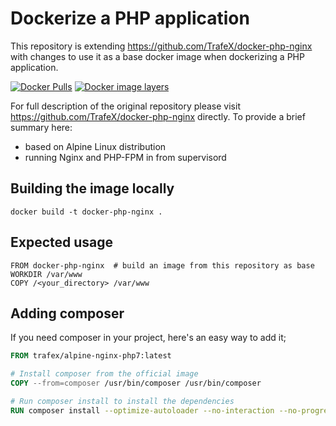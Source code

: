 # Dockerize a PHP application

This repository is extending https://github.com/TrafeX/docker-php-nginx with changes to use it as a base docker image when dockerizing a PHP application.

[![Docker Pulls](https://img.shields.io/docker/pulls/trafex/alpine-nginx-php7.svg)](https://hub.docker.com/r/trafex/alpine-nginx-php7/)
[![Docker image layers](https://images.microbadger.com/badges/image/trafex/alpine-nginx-php7.svg)](https://microbadger.com/images/trafex/alpine-nginx-php7)

For full description of the original repository please visit https://github.com/TrafeX/docker-php-nginx directly. To provide a brief summary here:
* based on Alpine Linux distribution
* running Nginx and PHP-FPM in from supervisord

## Building the image locally

```
docker build -t docker-php-nginx .
```

## Expected usage

```
FROM docker-php-nginx  # build an image from this repository as base
WORKDIR /var/www
COPY /<your_directory> /var/www
```

## Adding composer

If you need composer in your project, here's an easy way to add it;

```dockerfile
FROM trafex/alpine-nginx-php7:latest

# Install composer from the official image
COPY --from=composer /usr/bin/composer /usr/bin/composer

# Run composer install to install the dependencies
RUN composer install --optimize-autoloader --no-interaction --no-progress
```